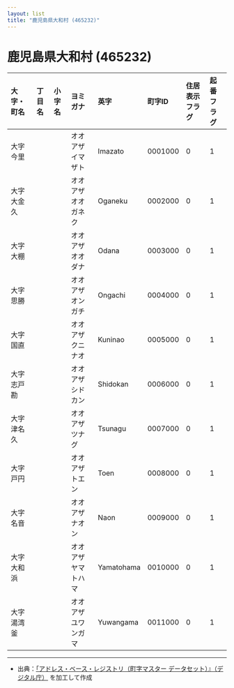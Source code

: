 ```yaml
---
layout: list
title: "鹿児島県大和村 (465232)"
---
```


# 鹿児島県大和村 (465232)

| 大字・町名 | 丁目名 | 小字名 | ヨミガナ | 英字 | 町字ID | 住居表示フラグ | 起番フラグ |
|:---|:---|:---|:---|:---|:---|:---|:---|
| 大字今里 |  |  | オオアザイマザト   | Imazato | 0001000 | 0 | 1 |
| 大字大金久 |  |  | オオアザオオガネク   | Oganeku | 0002000 | 0 | 1 |
| 大字大棚 |  |  | オオアザオオダナ   | Odana | 0003000 | 0 | 1 |
| 大字思勝 |  |  | オオアザオンガチ   | Ongachi | 0004000 | 0 | 1 |
| 大字国直 |  |  | オオアザクニナオ   | Kuninao | 0005000 | 0 | 1 |
| 大字志戸勘 |  |  | オオアザシドカン   | Shidokan | 0006000 | 0 | 1 |
| 大字津名久 |  |  | オオアザツナグ   | Tsunagu | 0007000 | 0 | 1 |
| 大字戸円 |  |  | オオアザトエン   | Toen | 0008000 | 0 | 1 |
| 大字名音 |  |  | オオアザナオン   | Naon | 0009000 | 0 | 1 |
| 大字大和浜 |  |  | オオアザヤマトハマ   | Yamatohama | 0010000 | 0 | 1 |
| 大字湯湾釜 |  |  | オオアザユワンガマ   | Yuwangama | 0011000 | 0 | 1 |

---

- 出典：[「アドレス・ベース・レジストリ（町字マスター データセット）』（デジタル庁）](https://www.digital.go.jp/policies/base_registry_address/) を加工して作成